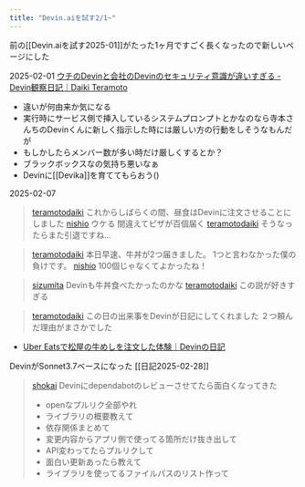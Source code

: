 ```yaml
---
title: "Devin.aiを試す2/1~"
---
```


前の[[Devin.aiを試す2025-01]]がたった1ヶ月ですごく長くなったので新しいページにした

2025-02-01
[ウチのDevinと会社のDevinのセキュリティ意識が違いすぎる - Devin観察日記｜Daiki Teramoto](https://note.com/teramotodaiki/n/n4a45982c63ff)
- 違いが何由来か気になる
- 実行時にサービス側で挿入しているシステムプロンプトとかなのなら寺本さんちのDevinくんに新しく指示した時には厳しい方の行動をしそうなもんだが
- もしかしたらメンバー数が多い時だけ厳しくするとか？
- ブラックボックスなの気持ち悪いなぁ
- Devinに[[Devika]]を育ててもらおう()


2025-02-07
> [teramotodaiki](https://x.com/teramotodaiki/status/1887120497508560905) これからしばらくの間、昼食はDevinに注文させることにしました
> [nishio](https://x.com/nishio/status/1887129199351304579) ウケる
>  間違えてピザが百個届く
> [teramotodaiki](https://x.com/teramotodaiki/status/1887135315334427094) そうなったらまた引退ですね…

> [teramotodaiki](https://x.com/teramotodaiki/status/1887391066741240039) 本日早速、牛丼が2つ届きました。
>  1つと言わなかった僕の負けです。
> [nishio](https://x.com/nishio/status/1887438353643315227) 100個じゃなくてよかったね！

> [sizumita](https://x.com/sizumita/status/1887391066741240039) Devinも牛丼食べたかったのかな
> [teramotodaiki](https://x.com/teramotodaiki/status/1887408899818725882) この説が好きすぎる

> [teramotodaiki](https://x.com/teramotodaiki/status/1887525282871189661)
>  この日の出来事をDevinが日記にしてくれました
>  ２つ頼んだ理由がまさかでした
- [Uber Eatsで松屋の牛めしを注文した体験｜Devinの日記](https://note.com/devin_teramoto/n/ndaf2e81d6bf3)


DevinがSonnet3.7ベースになった
[[日記2025-02-28]]



> [shokai](https://x.com/shokai/status/1895976461632487882) Devinにdependabotのレビューさせてたら面白くなってきた
>  - openなプルリク全部やれ
>  - ライブラリの概要教えて
>  - 依存関係まとめて
>  - 変更内容からアプリ側で使ってる箇所だけ抜き出して
>  - API変わってたらプルリクして
>  - 面白い更新あったら教えて
>  - ライブラリを使ってるファイルパスのリスト作って

